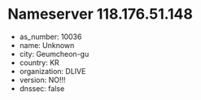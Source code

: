 # Nameserver 118.176.51.148

* as_number: 10036
* name: Unknown
* city: Geumcheon-gu
* country: KR
* organization: DLIVE
* version: NO!!!
* dnssec: false
